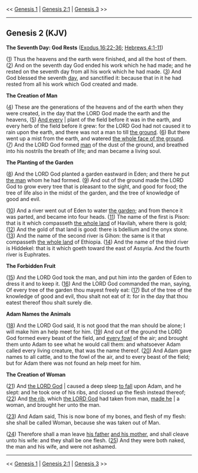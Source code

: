 << [Genesis 1](/genesis/1) | [Genesis 2:1](http://biblehub.com/interlinear/genesis/2-1) | [Genesis 3](/genesis/3) >>

---

## Genesis 2 (KJV)

**The Seventh Day: God Rests** ([Exodus 16:22-36](https://www.biblegateway.com/passage/?search=exodus+16%3A22-36&version=KJV); [Hebrews 4:1-11](https://www.biblegateway.com/passage/?search=hebrews+4%3A1-11&version=KJV))

([1](http://biblehub.com/interlinear/genesis/2-1.htm)) Thus the heavens and the earth were finished, and all the host of them. ([2](http://biblehub.com/interlinear/genesis/2-2.htm)) And on the seventh day God ended his work which he had made; and he rested on the seventh day from all his work which he had made. ([3](http://biblehub.com/interlinear/genesis/2-3.htm)) And God blessed the seventh [day](/keys/ATh-IVM), and sanctified it: because that in it he had rested from all his work which God created and made.

**The Creation of Man**

([4](http://biblehub.com/interlinear/genesis/2-4.htm)) These are the generations of the heavens and of the earth when they were created, in the day that the LORD God made the earth and the heavens, ([5](http://biblehub.com/interlinear/genesis/2-5.htm)) [And every](/keys/VKL) | plant of the field before it was in the earth, and every herb of the field before it grew: for the LORD God had not caused it to rain upon the earth, and there was not a man to till [the ground](/keys/ATh-HADMH). ([6](http://biblehub.com/interlinear/genesis/2-6.htm)) But there went up a mist from the earth, and watered [the whole face of the ground](/keys/ATh-KL-PNI-HADMH). ([7](http://biblehub.com/interlinear/genesis/2-7.htm)) And the LORD God formed [man](/keys/ATh-HADM) of the dust of the ground, and breathed into his nostrils the breath of life; and man became a living soul.

**The Planting of the Garden**

([8](http://biblehub.com/interlinear/genesis/2-8.htm)) And the LORD God planted a garden eastward in Eden; and there he put [the man](/keys/ATh-HADM) whom he had formed. ([9](http://biblehub.com/interlinear/genesis/2-9.htm)) And out of the ground made the LORD God to grow every tree that is pleasant to the sight, and good for food; the tree of life also in the midst of the garden, and the tree of knowledge of good and evil.

([10](http://biblehub.com/interlinear/genesis/2-10.htm)) And a river went out of Eden to water [the garden](/keys/ATh-HGN); and from thence it was parted, and became into four heads. ([11](http://biblehub.com/interlinear/genesis/2-11.htm)) The name of the first is Pison: that is it which compasseth [the whole land](/keys/KL-ARTz) of Havilah, where there is gold; ([12](http://biblehub.com/interlinear/genesis/2-12.htm)) And the gold of that land is good: there is bdellium and the onyx stone. ([13](http://biblehub.com/interlinear/genesis/2-13.htm)) And the name of the second river is Gihon: the same is it that compasseth [the whole land](/keys/KL-ARTz) of Ethiopia. ([14](http://biblehub.com/interlinear/genesis/2-14.htm)) And the name of the third river is Hiddekel: that is it which goeth toward the east of Assyria. And the fourth river is Euphrates.

**The Forbidden Fruit**

([15](http://biblehub.com/interlinear/genesis/2-15.htm)) And the LORD God took the man, and put him into the garden of Eden to dress it and to keep it. ([16](http://biblehub.com/interlinear/genesis/2-16.htm)) And the LORD God commanded the man, saying, Of every tree of the garden thou mayest freely eat: ([17](http://biblehub.com/interlinear/genesis/2-17.htm)) But of the tree of the knowledge of good and evil, thou shalt not eat of it: for in the day that thou eatest thereof thou shalt surely die.

**Adam Names the Animals**

([18](http://biblehub.com/interlinear/genesis/2-18.htm)) And the LORD God said, It is not good that the man should be alone; I will make him an help meet for him. ([19](http://biblehub.com/interlinear/genesis/2-19.htm)) And out of the ground the LORD God formed every beast of the field, and [every fowl](/keys/KL-OVP) of the air; and brought them unto Adam to see what he would call them: and whatsoever Adam called every living creature, that was the name thereof. ([20](http://biblehub.com/interlinear/genesis/2-20.htm)) And Adam gave names to all cattle, and to the fowl of the air, and to every beast of the field; but for Adam there was not found an help meet for him.

**The Creation of Woman**

([21](http://biblehub.com/interlinear/genesis/2-21.htm)) And [the LORD God](/keys/IHVH.ALHIM) | caused a deep sleep [to fall](/keys/VIPL.IHVH.ALHIM) upon Adam, and he slept: and he took one of his ribs, and closed up the flesh instead thereof; ([22](http://biblehub.com/interlinear/genesis/2-22.htm)) And [the rib](/keys/ATh-HTzLO), which [the LORD God](/keys/IHVH.ALHIM) had taken from man, [made he](/keys/VIBN.IHVH.ALHIM) | a woman, and brought her unto the man.

([23](http://biblehub.com/interlinear/genesis/2-23.htm)) And Adam said, This is now bone of my bones, and flesh of my flesh: she shall be called Woman, because she was taken out of Man.

([24](http://biblehub.com/interlinear/genesis/2-24.htm)) Therefore shall a man leave [his father](/keys/ATh-ABIV) [and his mother](/keys/VATh-AMV), and shall cleave unto his wife: and they shall be one flesh. ([25](http://biblehub.com/interlinear/genesis/2-25.htm)) And they were both naked, the man and his wife, and were not ashamed.

---

<< [Genesis 1](/genesis/1) | [Genesis 2:1](http://biblehub.com/interlinear/genesis/2-1) | [Genesis 3](/genesis/3) >>